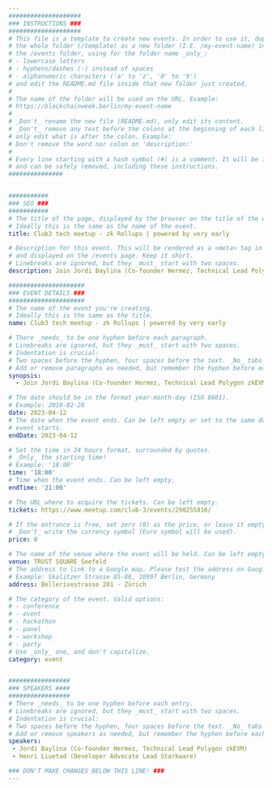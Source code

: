 ```yaml
---
####################
### INSTRUCTIONS ###
####################
# This file is a template to create new events. In order to use it, duplicate
# the whole folder (/template) as a new folder (I.E. /my-event-name) inside of
# the /events folder, using for the folder name _only_:
# - lowercase letters
# - hyphens/dashes (-) instead of spaces
# - alphanumeric characters ('a' to 'z', '0' to '9')
# and edit the README.md file inside that new folder just created.
#
# The name of the folder will be used on the URL. Example:
# https://blockchainweek.berlin/my-event-name
#
# _Don't_ rename the new file (README.md), only edit its content.
# _Don't_ remove any text before the colons at the beginning of each line,
# only edit what is after the colon. Example:
# Don't remove the word nor colon on 'description:'
#
# Every line starting with a hash symbol (#) is a comment. It will be ignored
# and can be safely removed, including these instructions.
###############


###########
### SEO ###
###########
# The title of the page, displayed by the browser on the title of the window.
# Ideally this is the same as the name of the event.
title: Club3 tech meetup - zk Rollups | powered by very early

# Description for this event. This will be rendered as a <meta> tag in the HTML,
# and displayed on the /events page. Keep it short.
# Linebreaks are ignored, but they _must_ start with two spaces.
description: Join Jordi Baylina (Co-founder Hermez, Technical Lead Polygon zkEVM) and Henri Liuetad (Developer Advocate Lead Starkware) for a technical discussion on two of the most relevant rollups that recently launched!

#####################
### EVENT DETAILS ###
#####################
# The name of the event you're creating.
# Ideally this is the same as the title.
name: Club3 tech meetup - zk Rollups | powered by very early

# There _needs_ to be one hyphen before each paragraph.
# Linebreaks are ignored, but they _must_ start with two spaces.
# Indentation is crucial:
# Two spaces before the hyphen, four spaces before the text. _No_ tabs allowed.
# Add or remove paragraphs as needed, but remember the hyphen before each entry.
synopsis:
  - Join Jordi Baylina (Co-founder Hermez, Technical Lead Polygon zkEVM) and Henri Liuetad (Developer Advocate Lead Starkware) for a technical discussion on two of the most relevant rollups that recently launched!

# The date should be in the format year-month-day (ISO 8601).
# Example: 2018-02-28
date: 2023-04-12
# The date when the event ends. Can be left empty or set to the same day the
# event starts.
endDate: 2023-04-12

# Set the time in 24 hours format, surrounded by quotes.
# _Only_ the starting time!
# Example: '18:00'
time: '18:00'
# Time when the event ends. Can be left empty.
endTime: '21:00'

# The URL where to acquire the tickets. Can be left empty.
tickets: https://www.meetup.com/club-3/events/290255816/

# If the entrance is free, set zero (0) as the price, or leave it empty.
# _Don't_ write the currency symbol (Euro symbol will be used).
price: 0

# The name of the venue where the event will be held. Can be left empty.
venue: TRUST SQUARE Seefeld
# The address to link to a Google map. Please test the address on Google Maps.
# Example: Skalitzer Strasse 85-86, 10997 Berlin, Germany
address: Bellerivestrasse 201 · Zürich

# The category of the event. Valid options:
# - conference
# - event
# - hackathon
# - panel
# - workshop
# - party
# Use _only_ one, and don't capitalize.
category: event


#################
### SPEAKERS ####
#################
# There _needs_ to be one hyphen before each entry.
# Linebreaks are ignored, but they _must_ start with two spaces.
# Indentation is crucial:
# Two spaces before the hyphen, four spaces before the text. _No_ tabs allowed.
# Add or remove speakers as needed, but remember the hyphen before each entry.
speakers:
 - Jordi Baylina (Co-founder Hermez, Technical Lead Polygon zkEVM)
 - Henri Liuetad (Developer Advocate Lead Starkware)

### DON'T MAKE CHANGES BELOW THIS LINE! ###
---
```


<!-- ### DON'T MAKE CHANGES BELOW THIS LINE! ### -->

<Event-Content/>
